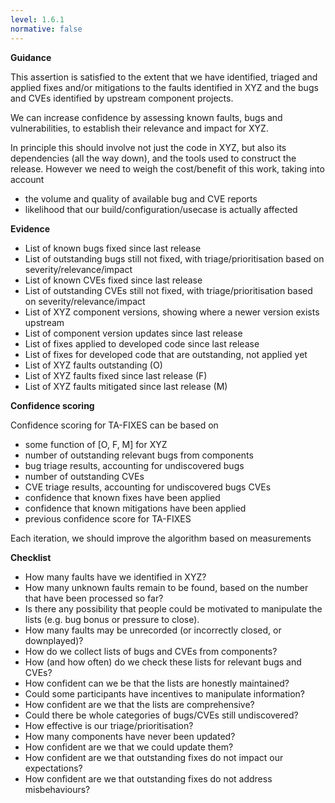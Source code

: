 ```yaml
---
level: 1.6.1
normative: false
---
```


**Guidance**

This assertion is satisfied to the extent that we have identified, triaged and applied fixes and/or mitigations to the faults identified in XYZ and the bugs and CVEs identified by upstream component projects.

We can increase confidence by assessing known faults, bugs and vulnerabilities, to establish their relevance and impact for XYZ.

In principle this should involve not just the code in XYZ, but also its dependencies (all the way down), and the tools used to construct the release. However we need to weigh the cost/benefit of this work, taking into account

- the volume and quality of available bug and CVE reports
- likelihood that our build/configuration/usecase is actually affected

**Evidence**

- List of known bugs fixed since last release
- List of outstanding bugs still not fixed, with triage/prioritisation based on severity/relevance/impact
- List of known CVEs fixed since last release
- List of outstanding CVEs still not fixed, with triage/prioritisation based on severity/relevance/impact
- List of XYZ component versions, showing where a newer version exists upstream
- List of component version updates since last release
- List of fixes applied to developed code since last release
- List of fixes for developed code that are outstanding, not applied yet
- List of XYZ faults outstanding (O)
- List of XYZ faults fixed since last release (F)
- List of XYZ faults mitigated since last release (M)

**Confidence scoring**

Confidence scoring for TA-FIXES can be based on

- some function of [O, F, M] for XYZ
- number of outstanding relevant bugs from components
- bug triage results, accounting for undiscovered bugs
- number of outstanding CVEs
- CVE triage results, accounting for undiscovered bugs CVEs
- confidence that known fixes have been applied
- confidence that known mitigations have been applied
- previous confidence score for TA-FIXES

Each iteration, we should improve the algorithm based on measurements

**Checklist**

- How many faults have we identified in XYZ?
- How many unknown faults remain to be found, based on the number that have been processed so far?
- Is there any possibility that people could be motivated to manipulate the lists (e.g. bug bonus or pressure to close).
- How many faults may be unrecorded (or incorrectly closed, or downplayed)?
- How do we collect lists of bugs and CVEs from components?
- How (and how often) do we check these lists for relevant bugs and CVEs?
- How confident can we be that the lists are honestly maintained?
- Could some participants have incentives to manipulate information?
- How confident are we that the lists are comprehensive?
- Could there be whole categories of bugs/CVEs still undiscovered?
- How effective is our triage/prioritisation?
- How many components have never been updated?
- How confident are we that we could update them?
- How confident are we that outstanding fixes do not impact our expectations?
- How confident are we that outstanding fixes do not address misbehaviours?

